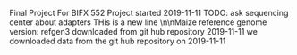Final Project For BIFX 552
Project started 2019-11-11
TODO: ask sequencing center about adapters
THis is a new line
\n\nMaize reference genome version: refgen3
downloaded from git hub repository 2019-11-11
we downloaded data from the git hub repository on 2019-11-11
